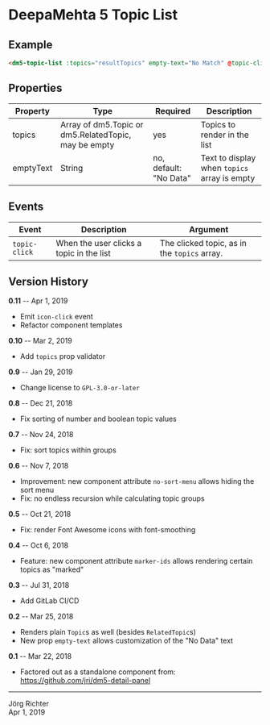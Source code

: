 # DeepaMehta 5 Topic List

## Example

```html
<dm5-topic-list :topics="resultTopics" empty-text="No Match" @topic-click="myHandler">
```

## Properties

| Property  | Type                                                  | Required               | Description                                  |
| --------  | ----                                                  | --------               | -----------                                  |
| topics    | Array of dm5.Topic or dm5.RelatedTopic, may be empty  | yes                    | Topics to render in the list                 |
| emptyText | String                                                | no, default: "No Data" | Text to display when `topics` array is empty |

## Events

| Event         | Description                              | Argument                                     |
| -----         | -----------                              | --------                                     |
| `topic-click` | When the user clicks a topic in the list | The clicked topic, as in the `topics` array. |

## Version History

**0.11** -- Apr 1, 2019

* Emit `icon-click` event
* Refactor component templates

**0.10** -- Mar 2, 2019

* Add `topics` prop validator

**0.9** -- Jan 29, 2019

* Change license to `GPL-3.0-or-later`

**0.8** -- Dec 21, 2018

* Fix sorting of number and boolean topic values

**0.7** -- Nov 24, 2018

* Fix: sort topics within groups

**0.6** -- Nov 7, 2018

* Improvement: new component attribute `no-sort-menu` allows hiding the sort menu
* Fix: no endless recursion while calculating topic groups

**0.5** -- Oct 21, 2018

* Fix: render Font Awesome icons with font-smoothing

**0.4** -- Oct 6, 2018

* Feature: new component attribute `marker-ids` allows rendering certain topics as "marked"

**0.3** -- Jul 31, 2018

* Add GitLab CI/CD

**0.2** -- Mar 25, 2018

* Renders plain `Topic`s as well (besides `RelatedTopic`s)
* New prop `empty-text` allows customization of the "No Data" text

**0.1** -- Mar 22, 2018

* Factored out as a standalone component from:  
  https://github.com/jri/dm5-detail-panel

------------
Jörg Richter  
Apr 1, 2019
